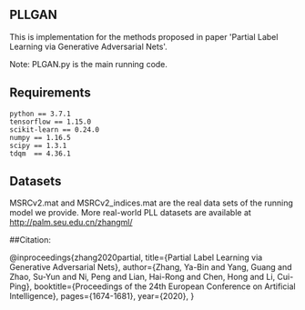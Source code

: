 ## PLLGAN
   This is implementation for the methods proposed in paper 'Partial Label Learning via Generative Adversarial Nets'.

   Note: PLGAN.py is the main running code.
         
      
## Requirements

    python == 3.7.1
    tensorflow == 1.15.0
    scikit-learn == 0.24.0
    numpy == 1.16.5
    scipy == 1.3.1
    tdqm  == 4.36.1

## Datasets
 MSRCv2.mat and MSRCv2_indices.mat are the real data sets of the running model we provide.
 More real-world PLL datasets are available at http://palm.seu.edu.cn/zhangml/

##Citation:

@inproceedings{zhang2020partial,
	title={Partial Label Learning via Generative Adversarial Nets},
	author={Zhang, Ya-Bin and Yang, Guang and Zhao, Su-Yun and Ni, Peng and Lian, Hai-Rong and Chen, Hong and Li, Cui-Ping},
	booktitle={Proceedings of the 24th European Conference on Artificial Intelligence},
	pages={1674-1681},
	year={2020},
}
